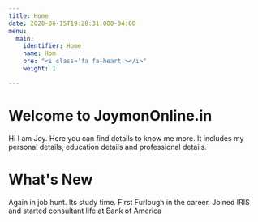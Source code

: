 ```yaml
---
title: Home
date: 2020-06-15T19:28:31.000-04:00
menu:
  main:
    identifier: Home
    name: Hom
    pre: "<i class='fa fa-heart'></i>"
    weight: 1

---
```

# Welcome to JoymonOnline.in

Hi I am Joy. Here you can find details to know me more. It includes my personal details, education details and professional details.

# What's New

Again in job hunt.
Its study time. First Furlough in the career.
Joined IRIS and started consultant life at Bank of America